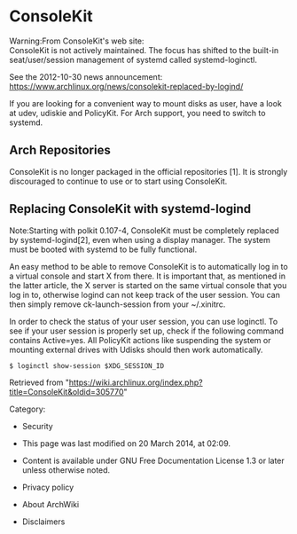 ConsoleKit
==========

Warning:From ConsoleKit's web site:  
 ConsoleKit is not actively maintained. The focus has shifted to the
built-in seat/user/session management of systemd called
systemd-loginctl.

See the 2012-10-30 news announcement:
https://www.archlinux.org/news/consolekit-replaced-by-logind/

If you are looking for a convenient way to mount disks as user, have a
look at udev, udiskie and PolicyKit. For Arch support, you need to
switch to systemd.

Arch Repositories
-----------------

ConsoleKit is no longer packaged in the official repositories [1]. It is
strongly discouraged to continue to use or to start using ConsoleKit.

Replacing ConsoleKit with systemd-logind
----------------------------------------

Note:Starting with polkit 0.107-4, ConsoleKit must be completely
replaced by systemd-logind[2], even when using a display manager. The
system must be booted with systemd to be fully functional.

An easy method to be able to remove ConsoleKit is to automatically log
in to a virtual console and start X from there. It is important that, as
mentioned in the latter article, the X server is started on the same
virtual console that you log in to, otherwise logind can not keep track
of the user session. You can then simply remove ck-launch-session from
your ~/.xinitrc.

In order to check the status of your user session, you can use loginctl.
To see if your user session is properly set up, check if the following
command contains Active=yes. All PolicyKit actions like suspending the
system or mounting external drives with Udisks should then work
automatically.

    $ loginctl show-session $XDG_SESSION_ID

Retrieved from
"https://wiki.archlinux.org/index.php?title=ConsoleKit&oldid=305770"

Category:

-   Security

-   This page was last modified on 20 March 2014, at 02:09.
-   Content is available under GNU Free Documentation License 1.3 or
    later unless otherwise noted.
-   Privacy policy
-   About ArchWiki
-   Disclaimers
